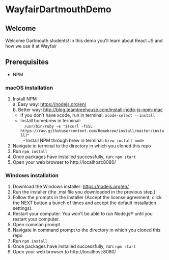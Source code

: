 # WayfairDartmouthDemo
## Welcome
Welcome Dartmouth students! In this demo you'll learn about React JS and how we use it at Wayfair

## Prerequisites
- NPM

### macOS installation
1. Install NPM  
  a. Easy way: https://nodejs.org/en/  
  b. Better way: http://blog.teamtreehouse.com/install-node-js-npm-mac  
   - If you don't have xcode, run in terminal: `xcode-select --install`  
   - Install homebrew in terminal:  
    `/usr/bin/ruby -e "$(curl -fsSL https://raw.githubusercontent.com/Homebrew/install/master/install)"`  
    - Install NPM through brew in terminal: `brew install node`  
2. Navigate in terminal to the directory in which you cloned this repo
3. Run `npm install`
4. Once packages have installed successfully, run: `npm start`
5. Open your web browser to http://localhost:8080/

### Windows installation
1. Download the Windows installer: https://nodejs.org/en/  
2. Run the installer (the .msi file you downloaded in the previous step.)
3. Follow the prompts in the installer (Accept the license agreement, click the NEXT button a bunch of times and accept the default installation settings).
4. Restart your computer. You won’t be able to run Node.js® until you restart your computer.
5. Open comman prompt
6. Navigate in command prompt to the directory in which you cloned this repo
7. Run `npm install`
8. Once packages have installed successfully, run: `npm start`
9. Open your web browser to http://localhost:8080/
